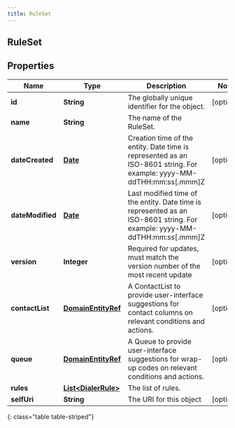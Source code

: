 ```yaml
---
title: RuleSet
---
```


## RuleSet

## Properties

| Name             | Type                                                             | Description                                                                                                               | Notes      |
| ---------------- | ---------------------------------------------------------------- | ------------------------------------------------------------------------------------------------------------------------- | ---------- |
| **id**           | <!----><!---->**String**<!---->                                  | The globally unique identifier for the object.                                                                            | [optional] |
| **name**         | <!----><!---->**String**<!---->                                  | The name of the RuleSet.                                                                                                  |            |
| **dateCreated**  | <!----><!---->[**Date**](Date.md)<!---->                         | Creation time of the entity. Date time is represented as an ISO-8601 string. For example: yyyy-MM-ddTHH:mm:ss[.mmm]Z      | [optional] |
| **dateModified** | <!----><!---->[**Date**](Date.md)<!---->                         | Last modified time of the entity. Date time is represented as an ISO-8601 string. For example: yyyy-MM-ddTHH:mm:ss[.mmm]Z | [optional] |
| **version**      | <!----><!---->**Integer**<!---->                                 | Required for updates, must match the version number of the most recent update                                             | [optional] |
| **contactList**  | <!----><!---->[**DomainEntityRef**](DomainEntityRef.md)<!---->   | A ContactList to provide user-interface suggestions for contact columns on relevant conditions and actions.               | [optional] |
| **queue**        | <!----><!---->[**DomainEntityRef**](DomainEntityRef.md)<!---->   | A Queue to provide user-interface suggestions for wrap-up codes on relevant conditions and actions.                       | [optional] |
| **rules**        | <!----><!---->[**List&lt;DialerRule&gt;**](DialerRule.md)<!----> | The list of rules.                                                                                                        |            |
| **selfUri**      | <!----><!---->**String**<!---->                                  | The URI for this object                                                                                                   | [optional] |

{: class="table table-striped"}
